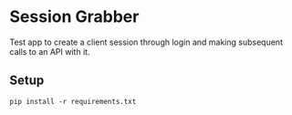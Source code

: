 # Session Grabber

Test app to create a client session through login and making subsequent calls
to an API with it.

## Setup

```shell
pip install -r requirements.txt
```
